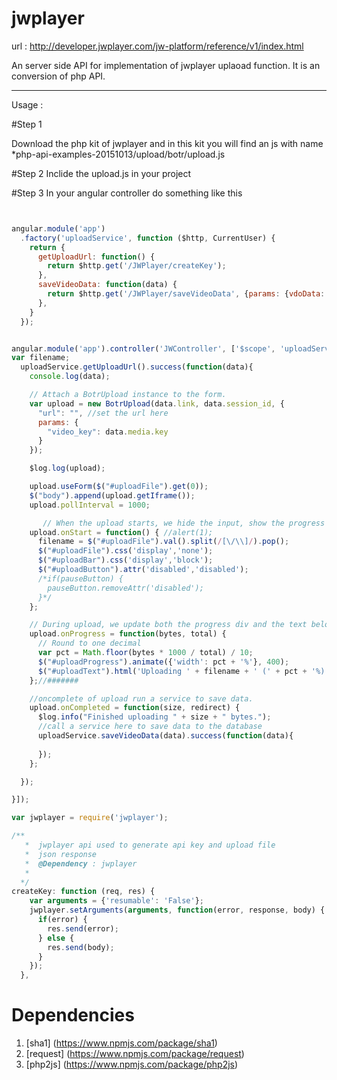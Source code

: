 # jwplayer

url : http://developer.jwplayer.com/jw-platform/reference/v1/index.html

An server side API for implementation of jwplayer uplaoad function.
It is an conversion of php API.

----------------------------------------------------------------------------

Usage : 

#Step 1

Download the php kit of jwplayer and in this kit you will find an js with name 
  *php-api-examples-20151013/upload/botr/upload.js

#Step 2
Inclide the upload.js in your project

#Step 3
In your angular controller do something like this

```javascript


angular.module('app')
  .factory('uploadService', function ($http, CurrentUser) {
    return {
      getUploadUrl: function() {
        return $http.get('/JWPlayer/createKey');
      },
      saveVideoData: function(data) {
        return $http.get('/JWPlayer/saveVideoData', {params: {vdoData: data, vdoKey: data.media.key, userId: CurrentUser.user().id}});
      },
    }
  });


angular.module('app').controller('JWController', ['$scope', 'uploadService', '$log', function ($scope, uploadService, $log) {
var filename;
  uploadService.getUploadUrl().success(function(data){
    console.log(data);

    // Attach a BotrUpload instance to the form.
    var upload = new BotrUpload(data.link, data.session_id, {
      "url": "", //set the url here
      params: {
        "video_key": data.media.key
      }
    });

    $log.log(upload);

    upload.useForm($("#uploadFile").get(0));
    $("body").append(upload.getIframe());
    upload.pollInterval = 1000;

       // When the upload starts, we hide the input, show the progress and disable the button.
    upload.onStart = function() { //alert(1);
      filename = $("#uploadFile").val().split(/[\/\\]/).pop();
      $("#uploadFile").css('display','none');
      $("#uploadBar").css('display','block');
      $("#uploadButton").attr('disabled','disabled');
      /*if(pauseButton) {
        pauseButton.removeAttr('disabled');
      }*/
    };

    // During upload, we update both the progress div and the text below it.
    upload.onProgress = function(bytes, total) {
      // Round to one decimal
      var pct = Math.floor(bytes * 1000 / total) / 10;
      $("#uploadProgress").animate({'width': pct + '%'}, 400);
      $("#uploadText").html('Uploading ' + filename + ' (' + pct + '%) ...');
    };//#######

    //oncomplete of upload run a service to save data.
    upload.onCompleted = function(size, redirect) {
      $log.info("Finished uploading " + size + " bytes.");
      //call a service here to save data to the database
      uploadService.saveVideoData(data).success(function(data){
        
      });
    };

  });

}]);

```

```javascript
var jwplayer = require('jwplayer');

/**
   *  jwplayer api used to generate api key and upload file
   *  json response 
   *  @Dependency : jwplayer 
   *
  */
createKey: function (req, res) {
    var arguments = {'resumable': 'False'};
    jwplayer.setArguments(arguments, function(error, response, body) {
      if(error) {
        res.send(error);
      } else {
        res.send(body);
      }
    });
  },

```

# Dependencies 

1. [sha1] (https://www.npmjs.com/package/sha1)
2. [request] (https://www.npmjs.com/package/request)
2. [php2js] (https://www.npmjs.com/package/php2js)
